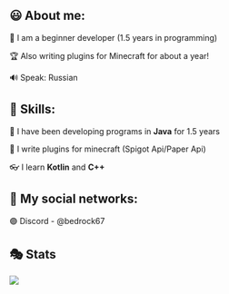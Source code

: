 ## 😃 About me:

🌴 I am a beginner developer (1.5 years in programming)

🏆 Also writing plugins for Minecraft for about a year!

🔊 Speak: Russian

## 💎 Skills:

🎈 I have been developing programs in **Java** for 1.5 years

🧊 I write plugins for minecraft (Spigot Api/Paper Api)

👓 I learn **Kotlin** and **C++**

## 📣 My social networks:

🟣 Discord - @bedrock67

## 🎭 Stats

![](http://github-profile-summary-cards.vercel.app/api/cards/stats?username=bedrock67&theme=ocean_dark)
